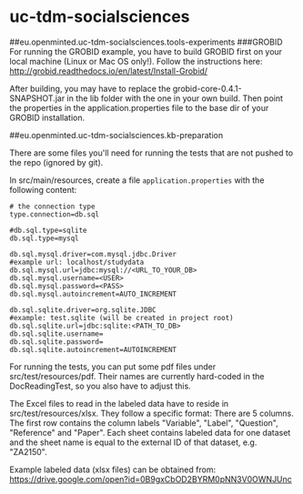 # uc-tdm-socialsciences

##eu.openminted.uc-tdm-socialsciences.tools-experiments
###GROBID
For running the GROBID example, you have to build GROBID first on your local machine (Linux or Mac OS only!). Follow the instructions here: http://grobid.readthedocs.io/en/latest/Install-Grobid/

After building, you may have to replace the grobid-core-0.4.1-SNAPSHOT.jar in the lib folder with the one in your own build. Then point the properties in the application.properties file to the base dir of your GROBID installation.

##eu.openminted.uc-tdm-socialsciences.kb-preparation

There are some files you'll need for running the tests that are not pushed to the repo (ignored by git).

In src/main/resources, create a file ```application.properties``` with the following content: 
```
# the connection type
type.connection=db.sql

#db.sql.type=sqlite
db.sql.type=mysql

db.sql.mysql.driver=com.mysql.jdbc.Driver
#example url: localhost/studydata
db.sql.mysql.url=jdbc:mysql://<URL_TO_YOUR_DB>
db.sql.mysql.username=<USER>
db.sql.mysql.password=<PASS>
db.sql.mysql.autoincrement=AUTO_INCREMENT

db.sql.sqlite.driver=org.sqlite.JDBC
#example: test.sqlite (will be created in project root)
db.sql.sqlite.url=jdbc:sqlite:<PATH_TO_DB>
db.sql.sqlite.username=
db.sql.sqlite.password=
db.sql.sqlite.autoincrement=AUTOINCREMENT
```

For running the tests, you can put some pdf files under src/test/resources/pdf. Their names are currently hard-coded in the DocReadingTest, so you also have to adjust this.

The Excel files to read in the labeled data have to reside in src/test/resources/xlsx. They follow a specific format: There are 5 columns. The first row contains the column labels "Variable", "Label", "Question", "Reference" and "Paper". Each sheet contains labeled data for one dataset and the sheet name is equal to the external ID of that dataset, e.g. "ZA2150".

Example labeled data (xlsx files) can be obtained from: https://drive.google.com/open?id=0B9gxCbOD2BYRM0pNN3V0OWNJUnc
